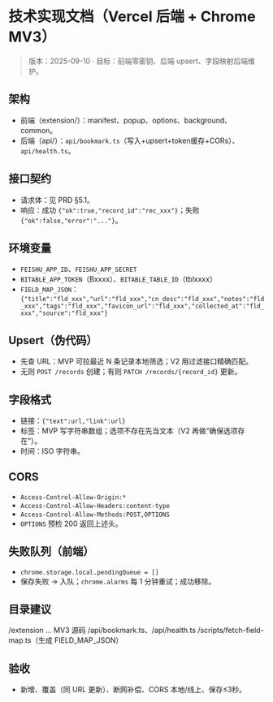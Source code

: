 # 技术实现文档（Vercel 后端 + Chrome MV3）
> 版本：2025-09-10 · 目标：前端零密钥、后端 upsert、字段映射后端维护。

## 架构
- 前端（extension/）：manifest、popup、options、background、common。
- 后端（api/）：`api/bookmark.ts`（写入+upsert+token缓存+CORs）、`api/health.ts`。

## 接口契约
- 请求体：见 PRD §5.1。
- 响应：成功 `{"ok":true,"record_id":"rec_xxx"}`；失败 `{"ok":false,"error":"..."}`。

## 环境变量
- `FEISHU_APP_ID`、`FEISHU_APP_SECRET`
- `BITABLE_APP_TOKEN`（Bxxxx）、`BITABLE_TABLE_ID`（tblxxxx）
- `FIELD_MAP_JSON`：`{"title":"fld_xxx","url":"fld_xxx","cn_desc":"fld_xxx","notes":"fld_xxx","tags":"fld_xxx","favicon_url":"fld_xxx","collected_at":"fld_xxx","source":"fld_xxx"}`

## Upsert（伪代码）
- 先查 URL：MVP 可拉最近 N 条记录本地筛选；V2 用过滤接口精确匹配。
- 无则 `POST /records` 创建；有则 `PATCH /records/{record_id}` 更新。

## 字段格式
- 链接：`{"text":url,"link":url}`
- 标签：MVP 写字符串数组；选项不存在先当文本（V2 再做“确保选项存在”）。
- 时间：ISO 字符串。

## CORS
- `Access-Control-Allow-Origin:*`
- `Access-Control-Allow-Headers:content-type`
- `Access-Control-Allow-Methods:POST,OPTIONS`
- `OPTIONS` 预检 200 返回上述头。

## 失败队列（前端）
- `chrome.storage.local.pendingQueue = []`
- 保存失败 → 入队；`chrome.alarms` 每 1 分钟重试；成功移除。

## 目录建议
/extension … MV3 源码
/api/bookmark.ts、/api/health.ts
/scripts/fetch-field-map.ts（生成 FIELD_MAP_JSON）

## 验收
- 新增、覆盖（同 URL 更新）、断网补偿、CORS 本地/线上、保存≤3秒。
